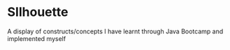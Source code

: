 # SIlhouette
A display of constructs/concepts I have learnt through Java Bootcamp and implemented myself
